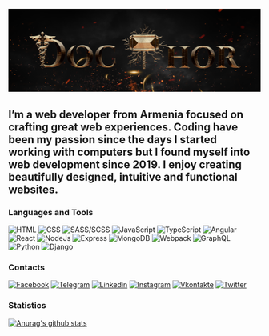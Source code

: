 ![Header](https://github.com/saroyangor/saroyangor/blob/main/assets/header.png)

## I’m a web developer from Armenia focused on crafting great web experiences. Coding have been my passion since the days I started working with computers but I found myself into web development since 2019. I enjoy creating beautifully designed, intuitive and functional websites.

### Languages and Tools

![HTML](https://img.shields.io/badge/-HTML-090909?style=for-the-badge&logo=html5)
![CSS](https://img.shields.io/badge/-CSS-090909?style=for-the-badge&logo=css3&logoColor=219ad5)
![SASS/SCSS](https://img.shields.io/badge/-SASS/SCSS-090909?style=for-the-badge&logo=sass)
![JavaScript](https://img.shields.io/badge/-JavaScript-090909?style=for-the-badge&logo=javascript)
![TypeScript](https://img.shields.io/badge/-TypeScript-090909?style=for-the-badge&logo=typescript)
![Angular](https://img.shields.io/badge/-Angular-090909?style=for-the-badge&logo=angular&logoColor=DD0031)
![React](https://img.shields.io/badge/-React-090909?style=for-the-badge&logo=react)
![NodeJs](https://img.shields.io/badge/-NodeJs-090909?style=for-the-badge&logo=node.js)
![Express](https://img.shields.io/badge/-Express-090909?style=for-the-badge&logo=express&logoColor=F7DF1E)
![MongoDB](https://img.shields.io/badge/-MongoDB-090909?style=for-the-badge&logo=mongodb)
![Webpack](https://img.shields.io/badge/-Webpack-090909?style=for-the-badge&logo=webpack)
![GraphQL](https://img.shields.io/badge/-GraphQL-090909?style=for-the-badge&logo=graphql&logoColor=E831A7)
![Python](https://img.shields.io/badge/-Python-090909?style=for-the-badge&logo=python&logoColor=3872A7)
![Django](https://img.shields.io/badge/-Django-090909?style=for-the-badge&logo=django&logoColor=2BA977)

### Contacts

[![Facebook](https://img.shields.io/badge/-Facebook-090909?style=for-the-badge&logo=facebook)](https://www.facebook.com/saroyangor)
[![Telegram](https://img.shields.io/badge/-Telegram-090909?style=for-the-badge&logo=telegram)](http://t.me/docthor69)
[![Linkedin](https://img.shields.io/badge/-Linkedin-090909?style=for-the-badge&logo=linkedin&logoColor=0A66C2)](https://www.linkedin.com/in/docthor/)
[![Instagram](https://img.shields.io/badge/-Instagram-090909?style=for-the-badge&logo=instagram)](https://www.instagram.com/saroyangor.98/)
[![Vkontakte](https://img.shields.io/badge/-VKontakte-090909?style=for-the-badge&logo=vk)](https://vk.com/docthor69)
[![Twitter](https://img.shields.io/badge/-Twitter-090909?style=for-the-badge&logo=twitter)](https://twitter.com/SaroyanGor)

### Statistics

[![Anurag's github stats](https://github-readme-stats.vercel.app/api?username=docthorhorus&show_icons=true&theme=tokyonight)](https://github.com/anuraghazra/github-readme-stats)
